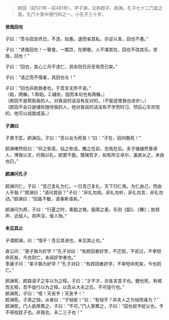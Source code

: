 

> 颜回（前521年－前481年），字子渊，又称颜子、颜渊。孔子七十二门徒之首。孔门十哲中德行科之一。小孔子三十岁。

#### 贤哉回也

子曰：“吾与回言终日，不违，如愚。退而省其私，亦足以发，回也不愚。”

子曰：“贤哉回也！一箪食，一瓢饮，在陋巷，人不堪其忧，回也不改其乐。贤哉，回也！”

子曰：“回也，其心三月不违仁，其余则日月至焉而已矣。”

子曰：“语之而不惰者，其回也与！”

子曰：“回也非助我者也，于吾言无所不说。”    
（助，两解。1.帮助。2.辅佐。因而本句也有两解。）  
（颜回不是帮助我的人，对我说的话没有反对的，（不能促使我也进步）。）   
（颜回不会只是辅佐随侍我的人，他对我说的话没有不学而时习、然后心生欢悦的，他可以成就成圣。）

#### 子渊曰

子畏于匡，颜渊后。子曰：“吾以女为死矣！”曰：“子在，回何敢死！”

颜渊喟然叹曰：“仰之弥高，钻之弥坚。瞻之在前，忽焉在后。夫子循循然善诱人，博我以文，约我以礼，欲罢不能。既竭吾才，如有所立卓尔，虽欲从之，末由也已。”

#### 颜渊问孔子

颜渊问仁，子曰：“克己复礼为仁。一日克己复礼，天下归仁焉。为仁由己，而由人乎哉？”颜渊曰：“请问其目？”子曰：“非礼勿视，非礼勿听，非礼勿言，非礼勿动。”颜渊曰：“回虽不敏，请事斯语矣。”

颜渊问为邦，子曰：“行夏之时，乘殷之辂，服周之冕，乐则《韶》、《舞》；放郑声，远佞人。郑声淫，佞人殆。”

#### 未见其止

子谓颜渊，曰：“惜乎！吾见其进也，未见其止也。”

哀公问：“弟子孰为好学？”孔子对曰：“有颜回者好学，不迁怒，不贰过，不幸短命死矣，今也则亡，未闻好学者也。”    
季康子问：“弟子孰为好学？”孔子对曰：“有颜回者好学，不幸短命死矣，今也则亡。”  

颜渊死，颜路请子之车以为之椁。子曰：“才不才，亦各言其子也。鲤也死，有棺而无椁，吾不徒行以为之椁。以吾从大夫之后，不可徒行也。”  
颜渊死，子曰：“噫！天丧予！天丧予！”  
颜渊死，子哭之恸，从者曰：“子恸矣！”曰：“有恸乎？非夫人之为恸而谁为？”   
颜渊死，门人欲厚葬之，子曰：“不可。”门人厚葬之，子曰：“回也视予犹父也，予不得视犹子也。非我也，夫二三子也！”
